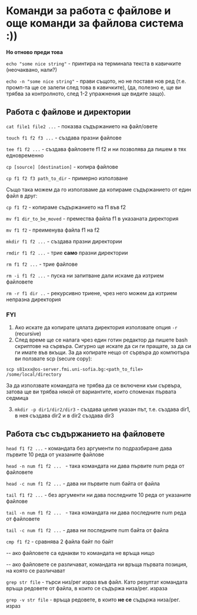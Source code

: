 
# Команди за работа с файлове и още команди за файлова система :))

**Но отново преди това** 

`echo "some nice string"`  - принтира на терминала текста в кавичките (неочаквано, нали?)

`echo -n "some nice string"` - прави същото, но не поставя нов ред (т.е. промп-та ще се залепи след това в кавичките), (да, полезно е, ще ви трябва за контролното, след 1-2 упражнения ще видите защо).

## Работа с файлове и директории
`cat file1 file2 ...` - показва съдържанието на файл/овете

`touch f1 f2 f3 ...` - създава празни файлове

`tee f1 f2 ...` - създава файловете f1 f2 и ни позволява да пишем в тях едновременно

`cp [source] [destination]` - копира файлове

`cp f1 f2 f3 path_to_dir` - примерно използване 

Също така можем да го използваме да копираме съдържанието от един файл в друг:

`cp f1 f2` - копираме съдържанието на f1 във f2

`mv f1 dir_to_be_moved` - премества файла f1 в указаната директория

`mv f1 f2` - преименува файла f1 на f2

`mkdir f1 f2 ...` - създава празни директории 

`rmdir f1 f2 ...` - трие **само** празни директории

`rm f1 f2 ...` - трие файлове

`rm -i f1 f2 ...` - пуска ни запитване дали искаме да изтрием файловете

`rm -r f1 dir ..` - рекурсивно триене, чрез него можем да изтрием непразна директория

### FYI

 1. Ако искате да копирате цялата директория използвате опция `-r`
    (recursive)
 2. След време ще се налага чрез един готин редактор да пишете bash скриптове на сървъра. Сигурно ще искате да си ги пращате, за да си ги имате във вкъщи. За да копирате нещо от сървъра до компютъра ви ползвате scp (secure copy):
 
 `scp s81xxx@os-server.fmi.uni-sofia.bg:<path_to_file> /some/local/directory`

За да използвате командата не трябва да се включени към сървъра, затова ще ви трябва някой от вариантите, които споменах първата седмица

3.  `mkdir -p dir1/dir2/dir3` - създава целия указан път, т.е. създава dir1, в нея създава dir2 и в dir2 създава dir3


## Работа със съдържанието на файловете
`head f1 f2 ...` - командата без аргументи по подразбиране дава първите 10 реда от указаните файлове

`head -n num f1 f2 ... ` - така командата ни дава първите num реда от файловете

`head -c num f1 f2 ...` - дава ни първите num байта от файла

`tail f1 f2 ...` - без аргументи ни дава последните 10 реда от указаните файлове

`tail -n num f1 f2 ... ` - така командата ни дава последните num реда от файловете

`tail -c num f1 f2 ...` - дава ни последните num байта от файла

`cmp f1 f2` - сравнява 2 файла байт по байт 

-- ако файловете са еднакви то командата не връща нищо

-- ако файловете се различават, командата ни връща първата позиция, на която се различават

`grep str file` - търси низ/рег израз във файл. Като резултат командата връща редовете от файла, в които се съдържа низа/рег. израза

`grep -v str file` - връща редовете, в които **не се** съдържа низа/рег. израз


